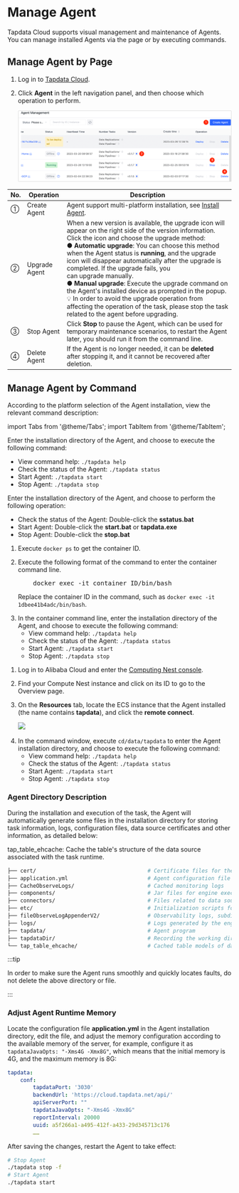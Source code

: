 # Manage Agent

Tapdata Cloud supports visual management and maintenance of Agents. You can manage installed Agents via the page or by executing commands.



## Manage Agent by Page

1. Log in to [Tapdata Cloud](https://cloud.tapdata.net/console/v3/).

2. Click **Agent** in the left navigation panel, and then choose which operation to perform.

   ![](../images/agent_list.png)



| No. | Operation | Description |
| ---- | ---------- | ------------------------------------------------------------ |
| ① | Create Agent | Agent support multi-platform installation, see [Install Agent](../quick-start/install-agent). |
| ② | Upgrade Agent | When a new version is available, the upgrade icon will appear on the right side of the version information. Click the icon and choose the upgrade method:<br /> ● **Automatic upgrade**: You can choose this method when the Agent status is **running**, and the upgrade icon will disappear automatically after the upgrade is completed. If the upgrade fails, you<br /> can upgrade manually. <br />● **Manual upgrade**: Execute the upgrade command on the Agent's installed device as prompted in the popup. <br />💡 In order to avoid the upgrade operation from affecting the operation of the task, please stop the task related to the agent before upgrading.  |
| ③ | Stop Agent | Click **Stop** to pause the Agent, which can be used for temporary maintenance scenarios, to restart the Agent later, you should run it from the command line.  |
| ④ | Delete Agent | If the Agent is no longer needed, it can be **deleted** after stopping it, and it cannot be recovered after deletion.  |



## Manage Agent by Command

According to the platform selection of the Agent installation, view the relevant command description:

import Tabs from '@theme/Tabs';
import TabItem from '@theme/TabItem';

<Tabs className="unique-tabs">
    <TabItem value="linux" label="Linux" default>
    <p>Enter the installation directory of the Agent, and choose to execute the following command: </p>
    <ul>
    <li>View command help: <code>./tapdata help</code>
 </li>
    <li>Check the status of the Agent: <code>./tapdata status</code> </li>
    <li>Start Agent: <code>./tapdata start</code> </li>
    <li>Stop Agent: <code>./tapdata stop</code> </li>
    </ul>
   </TabItem>
   <TabItem value="windows" label="Windows">
    <p>Enter the installation directory of the Agent, and choose to perform the following operation: </p>
    <ul>
    <li>Check the status of the Agent: Double-click the <b>sstatus.bat</b> </li>
    <li>Start Agent: Double-click the <b>start.bat</b> or <b>tapdata.exe</b> </li>
    <li>Stop Agent: Double-click the <b>stop.bat</b> </li>
    </ul>
   </TabItem>
   <TabItem value="dockerandmac" label="Docker/Mac(M1 Chip)">
    <ol>
    <li>Execute <code>docker ps</code> to get the container ID. </li>
    <p></p>
    <li>Execute the following format of the command to enter the container command line.
    <pre>
    docker exec -it container ID/bin/bash</pre>
    <p>Replace the container ID in the command, such as <code>docker exec -it 1dbee41b4adc/bin/bash</code>. </p>
    </li>
    <li>In the container command line, enter the installation directory of the Agent, and choose to execute the following command:
    <ul>
    <li>View command help: <code>./tapdata help</code>
 </li>
    <li>Check the status of the Agent: <code>./tapdata status</code>
 </li>
    <li>Start Agent: <code>./tapdata start</code>
 </li>
    <li>Stop Agent: <code>./tapdata stop</code>
 </li>
    </ul>
    </li>
    </ol>
   </TabItem>
   <TabItem value="computenest" label="Compute Nest">
    <ol>
    <li>Log in to Alibaba Cloud and enter the <a href="https://computenest.console.aliyun.com/">Computing Nest console</a>.
    </li>
    <p></p>
    <li>Find your Compute Nest instance and click on its ID to go to the Overview page.
    </li>
    <p></p>
    <li>On the <b>Resources</b > tab, locate the ECS instance that the Agent installed (the name contains <b>tapdata</b>), and click the <b>remote connect</b>. <p></p>
    <img src='https://docs.tapdata.io/img/login_compute_nest_en.png'></img>
    </li>
    <p></p>
    <li>In the command window, execute <code>cd/data/tapdata</code> to enter the Agent installation directory, and choose to execute the following command: <ul>
    <li>View command help: <code>./tapdata help</code>
 </li>
    <li>Check the status of the Agent: <code>./tapdata status</code>
 </li>
    <li>Start Agent: <code>./tapdata start</code>
 </li>
    <li>Stop Agent: <code>./tapdata stop</code>
 </li>
    </ul>
    </li>
    </ol>
   </TabItem>
  </Tabs>

### Agent Directory Description
During the installation and execution of the task, the Agent will automatically generate some files in the installation directory for storing task information, logs, configuration files, data source certificates and other information, as detailed below:

tap_table_ehcache: Cache the table's structure of the data source associated with the task runtime.

```bash
├── cert/						 			# Certificate files for the middleware database
├── application.yml							# Agent configuration file
├── CacheObserveLogs/						# Cached monitoring logs
├── components/								# Jar files for engine execution
├── connectors/								# Files related to data source plugins
├── etc/									# Initialization scripts for the middleware database
├── fileObserveLogAppenderV2/				# Observability logs, subdirectories named as task IDs
├── logs/									# Logs generated by the engine during runtime
├── tapdata/								# Agent program
├── tapdataDir/								# Recording the working directory of the engine
└── tap_table_ehcache/						# Cached table models of data sources

```



:::tip

In order to make sure the Agent runs smoothly and quickly locates faults, do not delete the above directory or file.

:::



### Adjust Agent Runtime Memory

Locate the configuration file **application.yml** in the Agent installation directory, edit the file, and adjust the memory configuration according to the available memory of the server, for example, configure it as `tapdataJavaOpts: "-Xms4G -Xmx8G"`, which means that the initial memory is 4G, and the maximum memory is 8G:

```yaml
tapdata:
    conf:
        tapdataPort: '3030'
        backendUrl: 'https://cloud.tapdata.net/api/'
        apiServerPort: ""
        tapdataJavaOpts: "-Xms4G -Xmx8G"
        reportInterval: 20000
        uuid: a5f266a1-a495-412f-a433-29d345713c176
		……
```

After saving the changes, restart the Agent to take effect:

```bash
# Stop Agent
./tapdata stop -f
# Start Agent
./tapdata start
```
